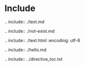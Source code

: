# Include

.. include:: ./text.md

.. include:: ./not-exist.md

.. include:: ./text.html
   :encoding: utf-8

.. include:: ./hello.md

.. include:: ../directive_toc.txt
